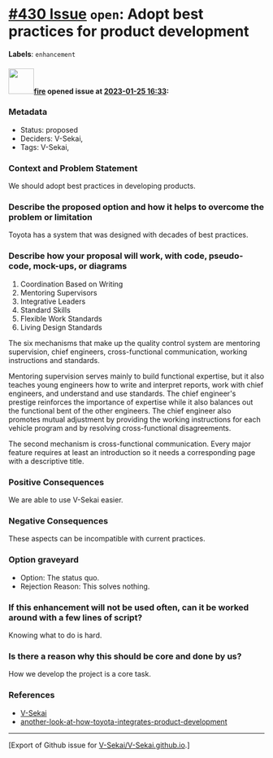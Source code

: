 # [\#430 Issue](https://github.com/V-Sekai/V-Sekai.github.io/issues/430) `open`: Adopt best practices for product development
**Labels**: `enhancement`


#### <img src="https://avatars.githubusercontent.com/u/32321?u=c2e06a3d2b49a467aa907e54aa259516440267cc&v=4" width="50">[fire](https://github.com/fire) opened issue at [2023-01-25 16:33](https://github.com/V-Sekai/V-Sekai.github.io/issues/430):

### Metadata

- Status: proposed <!-- draft | proposed | rejected | accepted | deprecated | superseded by -->
- Deciders: V-Sekai,
- Tags: V-Sekai,


### Context and Problem Statement

We should adopt best practices in developing products.

### Describe the proposed option and how it helps to overcome the problem or limitation

Toyota has a system that was designed with decades of best practices.

### Describe how your proposal will work, with code, pseudo-code, mock-ups, or diagrams

1. Coordination Based on Writing
2. Mentoring Supervisors
3. Integrative Leaders
4. Standard Skills 
5. Flexible Work Standards 
6. Living Design Standards 

The six mechanisms that make up the quality control system are mentoring supervision, chief engineers, cross-functional communication, working instructions and standards.

Mentoring supervision serves mainly to build functional expertise, but it also teaches young engineers how to write and interpret reports, work with chief engineers, and understand and use standards. The chief engineer's prestige reinforces the importance of expertise while it also balances out the functional bent of the other engineers. The chief engineer also promotes mutual adjustment by providing the working instructions for each vehicle program and by resolving cross-functional disagreements.

The second mechanism is cross-functional communication. Every major feature requires at least an introduction so it needs a corresponding page with a descriptive title.

### Positive Consequences

We are able to use V-Sekai easier.

### Negative Consequences

These aspects can be incompatible with current practices.

### Option graveyard

- Option: The status quo. <!-- List the proposed options no longer open for consideration. -->
- Rejection Reason: This solves nothing. <!-- List the reasons for the rejection: (the bad traits) -->


### If this enhancement will not be used often, can it be worked around with a few lines of script?

Knowing what to do is hard.

### Is there a reason why this should be core and done by us?

How we develop the project is a core task.

### References

- [V-Sekai](https://v-sekai.org/)
- [another-look-at-how-toyota-integrates-product-development](https://hbr.org/1998/07/another-look-at-how-toyota-integrates-product-development)




-------------------------------------------------------------------------------



[Export of Github issue for [V-Sekai/V-Sekai.github.io](https://github.com/V-Sekai/V-Sekai.github.io).]

